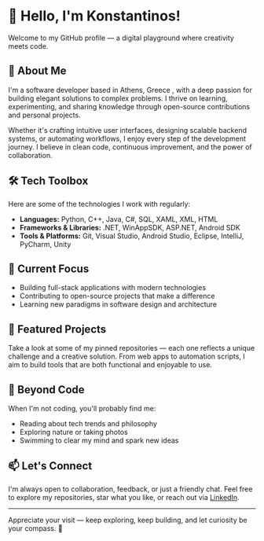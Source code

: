 # 👋 Hello, I'm Konstantinos!

Welcome to my GitHub profile — a digital playground where creativity meets code.

## 🧠 About Me
I'm a software developer based in Athens, Greece , with a deep passion for building elegant solutions to complex problems. I thrive on learning, experimenting, and sharing knowledge through open-source contributions and personal projects.

Whether it's crafting intuitive user interfaces, designing scalable backend systems, or automating workflows, I enjoy every step of the development journey. I believe in clean code, continuous improvement, and the power of collaboration.

## 🛠️ Tech Toolbox
Here are some of the technologies I work with regularly:

- **Languages:** Python, C++, Java, C#, SQL, XAML, XML, HTML  
- **Frameworks & Libraries:** .NET, WinAppSDK, ASP.NET, Android SDK
- **Tools & Platforms:** Git, Visual Studio, Android Studio, Eclipse, IntelliJ, PyCharm, Unity

## 📌 Current Focus
- Building full-stack applications with modern technologies  
- Contributing to open-source projects that make a difference  
- Learning new paradigms in software design and architecture  

## 📂 Featured Projects
Take a look at some of my pinned repositories — each one reflects a unique challenge and a creative solution. From web apps to automation scripts, I aim to build tools that are both functional and enjoyable to use.

## 🌱 Beyond Code
When I'm not coding, you'll probably find me:
- Reading about tech trends and philosophy  
- Exploring nature or taking photos  
- Swimming to clear my mind and spark new ideas 

## 📫 Let's Connect
I'm always open to collaboration, feedback, or just a friendly chat. Feel free to explore my repositories, star what you like, or reach out via [LinkedIn](https://www.linkedin.com/in/pavlis-konstantinos).

---

Appreciate your visit — keep exploring, keep building, and let curiosity be your compass. 🚀

